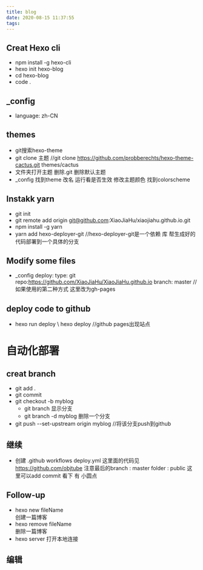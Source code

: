 ```yaml
---
title: blog
date: 2020-08-15 11:37:55
tags:
---
```

## Creat Hexo cli
- npm install -g hexo-cli
- hexo init hexo-blog
- cd hexo-blog
- code .

## _config
- language: zh-CN

## themes
- git搜索hexo-theme
- git clone 主题    //git clone https://github.com/probberechts/hexo-theme-cactus.git themes/cactus
- 文件夹打开主题 删除.git 删除默认主题
- _config 找到theme 改名 运行看是否生效 修改主题颜色 找到colorscheme

## Instakk yarn
- git init
- git remote add origin git@github.com:XiaoJiaHu/xiaojiahu.github.io.git
- npm install -g yarn
- yarn add hexo-deployer-git  //hexo-deployer-git是一个依赖 库 帮生成好的代码部署到一个具体的分支

## Modify some files
- _config
  deploy:
  type: git
  repo:https://github.com/XiaoJiaHu/XiaoJiaHu.github.io
  branch: master    //如果使用的第二种方式 这里改为gh-pages

## deploy code to github
- hexo run deploy  \ hexo deploy     //github pages出现站点


# 自动化部署

## creat branch
- git add .
- git commit  
- git checkout -b myblog	 
    - git branch 显示分支
    - git branch -d myblog 删除一个分支
- git push --set-upstream origin myblog	  //将该分支push到github

## 继续
- 创建 .github
            workflows
                deploy.yml 这里面的代码见 https://github.com/objtube
                注意最后的branch : master
                         folder : public
                这里可以add commit 看下 有 小圆点

## Follow-up
- hexo new fileName 		
创建一篇博客
- hexo remove fileName	
删除一篇博客
- hexo server
打开本地连接

## 编辑
